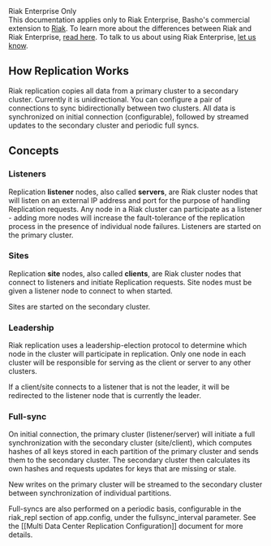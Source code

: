 <div class="info"><div class="title">Riak Enterprise Only</div>This documentation applies only to Riak Enterprise, Basho's commercial extension to <a href="http://wiki.basho.com/Riak.html">Riak</a>. To learn more about the differences between Riak and Riak Enterprise, <a href="http://basho.com/products/riak-overview/">read here</a>.  To talk to us about using Riak Enterprise,  <a href="http://info.basho.com/Wiki_Contact.html" target="_blank">let us know</a>.</div>


## How Replication Works
Riak replication copies all data from a primary cluster to a secondary cluster. Currently it is unidirectional. You can configure a pair of connections to sync bidirectionally between two clusters. All data is synchronized on initial connection (configurable), followed by streamed updates to the secondary cluster and periodic full syncs.

## Concepts
### Listeners
Replication **listener** nodes, also called **servers**, are Riak cluster nodes that will listen on an external IP address and port for the purpose of handling Replication requests. Any node in a Riak cluster can participate as a listener - adding more nodes will increase the fault-tolerance of the replication process in the presence of individual node failures. Listeners are started on the primary cluster.

### Sites
Replication **site** nodes, also called **clients**, are Riak cluster nodes that connect to listeners and initiate Replication requests. Site nodes must be given a listener node to connect to when started.

Sites are started on the secondary cluster.

### Leadership
Riak replication uses a leadership-election protocol to determine which node in the cluster will participate in replication. Only one node in each cluster will be responsible for serving as the client or server to any other clusters.

If a client/site connects to a listener that is not the leader, it will be redirected to the listener node that is currently the leader.

### Full-sync
On initial connection, the primary cluster (listener/server) will initiate a full synchronization with the secondary cluster (site/client), which computes hashes of all keys stored in each partition of the primary cluster and sends them to the secondary cluster. The secondary cluster then calculates its own hashes and requests updates for keys that are missing or stale.

New writes on the primary cluster will be streamed to the secondary cluster between synchronization of individual partitions.

Full-syncs are also performed on a periodic basis, configurable in the riak_repl section of app.config, under the fullsync_interval parameter. See the [[Multi Data Center Replication Configuration]] document for more details.
